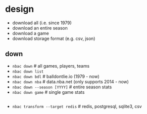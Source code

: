 # design

* download all (i.e. since 1979)
* download an entire season
* download a game
* download storage format (e.g. csv, json)

## down

* `nbac down` # all games, players, teams
* `nbac down list`
* `nbac down bdl` # balldontlie.io (1979 - now)
* `nbac down nba` # data.nba.net (only supports 2014 - now)
* `nbac down --season [YYYY]` # entire season stats
* `nbac down game` # single game stats

## 

* `nbac transform --target redis` # redis, postgresql, sqlite3, csv
